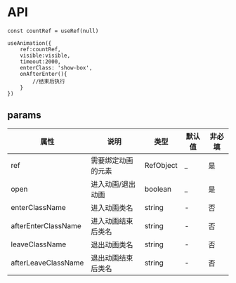 # API
```
const countRef = useRef(null)

useAnimation({
    ref:countRef,
    visible:visible,
    timeout:2000,
    enterClass: 'show-box',
    onAfterEnter(){
        //结束后执行
    }
})

```
## params
| 属性 | 说明 | 类型 | 默认值 | 非必填 |
| --- | --- | --- | --- | --- | 
| ref | 需要绑定动画的元素 | RefObject<HTMLElement> | _ | 是 |
| open | 进入动画/退出动画 | boolean | _ | 是 |
| enterClassName | 进入动画类名 | string | - | 否 |
| afterEnterClassName | 进入动画结束后类名 | string | - | 否 |
| leaveClassName | 退出动画类名 | string | - | 否 |
| afterLeaveClassName | 退出动画结束后类名 | string | - | 否 | 


